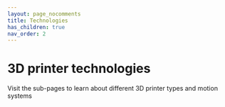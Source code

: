 ```yaml
---
layout: page_nocomments
title: Technologies
has_children: true
nav_order: 2
---
```


# 3D printer technologies

Visit the sub-pages to learn about different 3D printer types and motion systems
